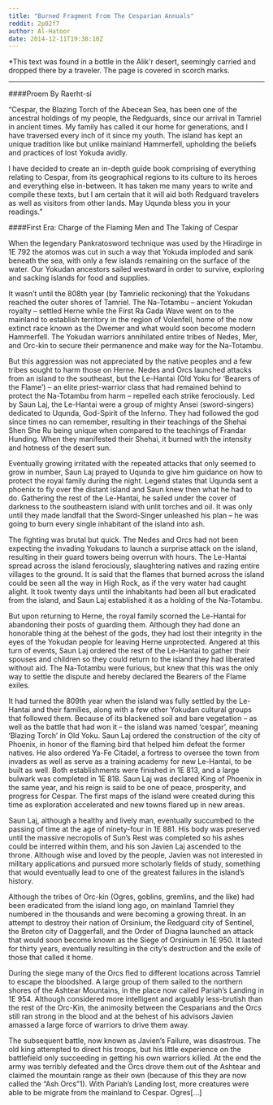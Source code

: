 ```yaml
---
title: "Burned Fragment From The Cesparian Annuals"
reddit: 2p02f7
author: Al-Hatoor
date: 2014-12-11T19:38:10Z
---
```


*This text was found in a bottle in the Alik'r desert, seemingly carried and dropped there by a traveler. The page is covered in scorch marks.
___________________________________________________________

####Proem By Raerht-si

“Cespar, the Blazing Torch of the Abecean Sea, has been one of the ancestral holdings of my people, the Redguards, since our arrival in Tamriel in ancient times. My family has called it our home for generations, and I have traversed every inch of it since my youth. The island has kept an unique tradition like but unlike mainland Hammerfell, upholding the beliefs and practices of lost Yokuda avidly.

I have decided to create an in-depth guide book comprising of everything relating to Cespar, from its geographical regions to its culture to its heroes and everything else in-between. It has taken me many years to write and compile these texts, but I am certain that it will aid both Redguard travelers as well as visitors from other lands. May Uqunda bless you in your readings.”

####First Era: Charge of the Flaming Men and The Taking of Cespar

When the legendary Pankratosword technique was used by the Hiradirge in 1E 792 the atomos was cut in such a way that Yokuda imploded and sank beneath the sea, with only a few islands remaining on the surface of the water. Our Yokudan ancestors sailed westward in order to survive, exploring and sacking islands for food and supplies.

It wasn’t until the 808th year (by Tamrielic reckoning) that the Yokudans reached the outer shores of Tamriel. The Na-Totambu – ancient Yokudan royalty – settled Herne while the First Ra Gada Wave went on to the mainland to establish territory in the region of Volenfell, home of the now extinct race known as the Dwemer and what would soon become modern Hammerfell. The Yokudan warriors annihilated entire tribes of Nedes, Mer, and Orc-kin to secure their permanence and make way for the Na-Totambu.

But this aggression was not appreciated by the native peoples and a few tribes sought to harm those on Herne. Nedes and Orcs launched attacks from an island to the southeast, but the Le-Hantai (Old Yoku for ‘Bearers of the Flame’) – an elite priest-warrior class that had remained behind to protect the Na-Totambu from harm – repelled each strike ferociously. Led by Saun Laj, the Le-Hantai were a group of mighty Ansei (sword-singers) dedicated to Uqunda, God-Spirit of the Inferno. They had followed the god since times no can remember, resulting in their teachings of the Shehai Shen She Ru being unique when compared to the teachings of Frandar Hunding. When they manifested their Shehai, it burned with the intensity and hotness of the desert sun.

Eventually growing irritated with the repeated attacks that only seemed to grow in number, Saun Laj prayed to Uqunda to give him guidance on how to protect the royal family during the night. Legend states that Uqunda sent a phoenix to fly over the distant island and Saun knew then what he had to do. Gathering the rest of the Le-Hantai, he sailed under the cover of darkness to the southeastern island with unlit torches and oil. It was only until they made landfall that the Sword-Singer unleashed his plan – he was going to burn every single inhabitant of the island into ash.

The fighting was brutal but quick. The Nedes and Orcs had not been expecting the invading Yokudans to launch a surprise attack on the island, resulting in their guard towers being overrun with hours. The Le-Hantai spread across the island ferociously, slaughtering natives and razing entire villages to the ground. It is said that the flames that burned across the island could be seen all the way in High Rock, as if the very water had caught alight. It took twenty days until the inhabitants had been all but eradicated from the island, and Saun Laj established it as a holding of the Na-Totambu.

But upon returning to Herne, the royal family scorned the Le-Hantai for abandoning their posts of guarding them. Although they had done an honorable thing at the behest of the gods, they had lost their integrity in the eyes of the Yokudan people for leaving Herne unprotected. Angered at this turn of events, Saun Laj ordered the rest of the Le-Hantai to gather their spouses and children so they could return to the island they had liberated without aid. The Na-Totambu were furious, but knew that this was the only way to settle the dispute and hereby declared the Bearers of the Flame exiles.

It had turned the 809th year when the island was fully settled by the Le-Hantai and their families, along with a few other Yokudan cultural groups that followed them. Because of its blackened soil and bare vegetation – as well as the battle that had won it – the island was named ‘cespar’, meaning ‘Blazing Torch’ in Old Yoku. Saun Laj ordered the construction of the city of Phoenix, in honor of the flaming bird that helped him defeat the former natives. He also ordered Ya-Fe Citadel, a fortress to oversee the town from invaders as well as serve as a training academy for new Le-Hantai, to be built as well. Both establishments were finished in 1E 813, and a large bulwark was completed in 1E 818. Saun Laj was declared King of Phoenix in the same year, and his reign is said to be one of peace, prosperity, and progress for Cespar. The first maps of the island were created during this time as exploration accelerated and new towns flared up in new areas.

Saun Laj, although a healthy and lively man, eventually succumbed to the passing of time at the age of ninety-four in 1E 881. His body was preserved until the massive necropolis of Sun’s Rest was completed so his ashes could be interred within them, and his son Javien Laj ascended to the throne. Although wise and loved by the people, Javien was not interested in military applications and pursued more scholarly fields of study, something that would eventually lead to one of the greatest failures in the island’s history.

Although the tribes of Orc-kin (Ogres, goblins, gremlins, and the like) had been eradicated from the island long ago, on mainland Tamriel they numbered in the thousands and were becoming a growing threat. In an attempt to destroy their nation of Orsinium, the Redguard city of Sentinel, the Breton city of Daggerfall, and the Order of Diagna launched an attack that would soon become known as the Siege of Orsinium in 1E 950. It lasted for thirty years, eventually resulting in the city’s destruction and the exile of those that called it home.

During the siege many of the Orcs fled to different locations across Tamriel to escape the bloodshed. A large group of them sailed to the northern shores of the Ashtear Mountains, in the place now called Pariah’s Landing in 1E 954. Although considered more intelligent and arguably less-brutish than the rest of the Orc-Kin, the animosity between the Cesparians and the Orcs still ran strong in the blood and at the behest of his advisors Javien amassed a large force of warriors to drive them away.

The subsequent battle, now known as Javien’s Failure, was disastrous. The old king attempted to direct his troops, but his little experience on the battlefield only succeeding in getting his own warriors killed. At the end the army was terribly defeated and the Orcs drove them out of the Ashtear and claimed the mountain range as their own (because of this they are now called the “Ash Orcs”1). With Pariah’s Landing lost, more creatures were able to be migrate from the mainland to Cespar. Ogres[...]
